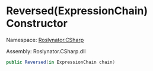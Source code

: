 # Reversed\(ExpressionChain\) Constructor

Namespace: [Roslynator.CSharp](../../../README.md)

Assembly: Roslynator\.CSharp\.dll

```csharp
public Reversed(in ExpressionChain chain)
```


